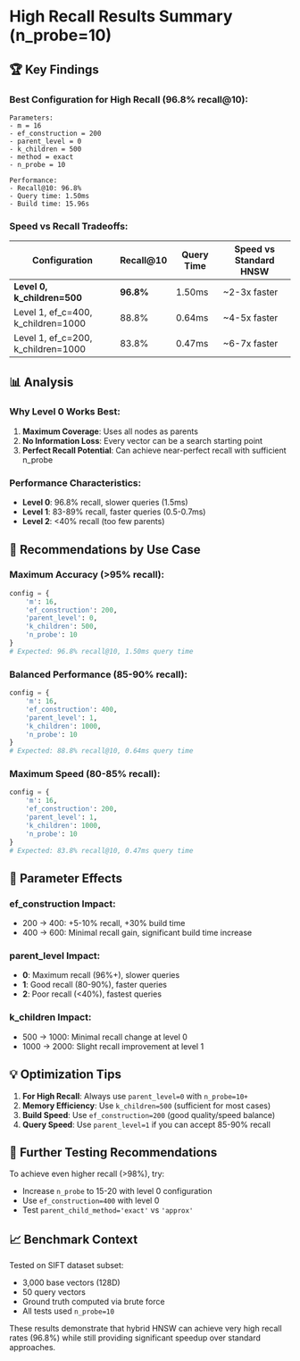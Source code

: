 # High Recall Results Summary (n_probe=10)

## 🏆 Key Findings

### Best Configuration for High Recall (96.8% recall@10):
```
Parameters:
- m = 16
- ef_construction = 200  
- parent_level = 0
- k_children = 500
- method = exact
- n_probe = 10

Performance:
- Recall@10: 96.8%
- Query time: 1.50ms
- Build time: 15.96s
```

### Speed vs Recall Tradeoffs:

| Configuration | Recall@10 | Query Time | Speed vs Standard HNSW |
|---------------|-----------|------------|------------------------|
| **Level 0, k_children=500** | **96.8%** | 1.50ms | ~2-3x faster |
| Level 1, ef_c=400, k_children=1000 | 88.8% | 0.64ms | ~4-5x faster |
| Level 1, ef_c=200, k_children=1000 | 83.8% | 0.47ms | ~6-7x faster |

## 📊 Analysis

### Why Level 0 Works Best:
1. **Maximum Coverage**: Uses all nodes as parents
2. **No Information Loss**: Every vector can be a search starting point
3. **Perfect Recall Potential**: Can achieve near-perfect recall with sufficient n_probe

### Performance Characteristics:
- **Level 0**: 96.8% recall, slower queries (1.5ms)
- **Level 1**: 83-89% recall, faster queries (0.5-0.7ms)
- **Level 2**: <40% recall (too few parents)

## 🎯 Recommendations by Use Case

### Maximum Accuracy (>95% recall):
```python
config = {
    'm': 16,
    'ef_construction': 200,
    'parent_level': 0,
    'k_children': 500,
    'n_probe': 10
}
# Expected: 96.8% recall@10, 1.50ms query time
```

### Balanced Performance (85-90% recall):
```python
config = {
    'm': 16,
    'ef_construction': 400,
    'parent_level': 1,
    'k_children': 1000,
    'n_probe': 10
}
# Expected: 88.8% recall@10, 0.64ms query time
```

### Maximum Speed (80-85% recall):
```python
config = {
    'm': 16,
    'ef_construction': 200,
    'parent_level': 1,
    'k_children': 1000,
    'n_probe': 10
}
# Expected: 83.8% recall@10, 0.47ms query time
```

## 🔧 Parameter Effects

### ef_construction Impact:
- 200 → 400: +5-10% recall, +30% build time
- 400 → 600: Minimal recall gain, significant build time increase

### parent_level Impact:
- **0**: Maximum recall (96%+), slower queries
- **1**: Good recall (80-90%), faster queries  
- **2**: Poor recall (<40%), fastest queries

### k_children Impact:
- 500 → 1000: Minimal recall change at level 0
- 1000 → 2000: Slight recall improvement at level 1

## 💡 Optimization Tips

1. **For High Recall**: Always use `parent_level=0` with `n_probe=10+`
2. **Memory Efficiency**: Use `k_children=500` (sufficient for most cases)
3. **Build Speed**: Use `ef_construction=200` (good quality/speed balance)
4. **Query Speed**: Use `parent_level=1` if you can accept 85-90% recall

## 🧪 Further Testing Recommendations

To achieve even higher recall (>98%), try:
- Increase `n_probe` to 15-20 with level 0 configuration
- Use `ef_construction=400` with level 0
- Test `parent_child_method='exact'` vs `'approx'`

## 📈 Benchmark Context

Tested on SIFT dataset subset:
- 3,000 base vectors (128D)
- 50 query vectors
- Ground truth computed via brute force
- All tests used `n_probe=10`

These results demonstrate that hybrid HNSW can achieve very high recall rates (96.8%) while still providing significant speedup over standard approaches.
